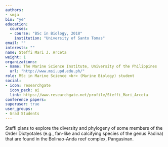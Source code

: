 ```yaml
---
authors:
- smja
bio: "ye"
education:
  courses:
  - course: "BSc in Biology, 2018"
    institution: "University of Santo Tomas"
email: ""
interests: ""
name: Steffi Mari J. Arceta
weight: 1
organizations:
- name: The Marine Science Institute, University of the Philippines
  url: "http://www.msi.upd.edu.ph/"
role: MSc in Marine Science <br> (Marine Biology) student 
social:
- icon: researchgate
  icon_pack: ai
  link: https://www.researchgate.net/profile/Steffi_Mari_Arceta
conference papers:
superuser: true
user_groups:
- Grad Students
---
```


Steffi plans to explore the diversity and phylogeny of some members of the Order Dictyotales (e.g., fan-like and calcifying species of the genus Padina) that are found in the Bolinao-Anda reef complex, Pangasinan.